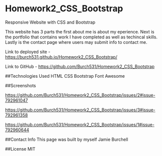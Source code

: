 # Homework2_CSS_Bootstrap
Responsive Website with CSS and Bootstrap

This website has 3 parts the first about me is about my eperience.  Next is the portfolio that contains work I have completed as well as techincal skills.  Lastly is the contact page where users may submit info to contact me.


Link to deployed site - https://burch531.github.io/Homework2_CSS_Bootstrap/

Link to GitHub - https://github.com/Burch531/Homework2_CSS_Bootstrap

##Technologies Used
HTML
CSS
Bootstrap
Font Awesome

##Screenshots

https://github.com/Burch531/Homework2_CSS_Bootstrap/issues/2#issue-792961047

https://github.com/Burch531/Homework2_CSS_Bootstrap/issues/3#issue-792961358

https://github.com/Burch531/Homework2_CSS_Bootstrap/issues/1#issue-792960644

##Contact Info 
This page was built by myself Jamie Burchell

##License
MIT





